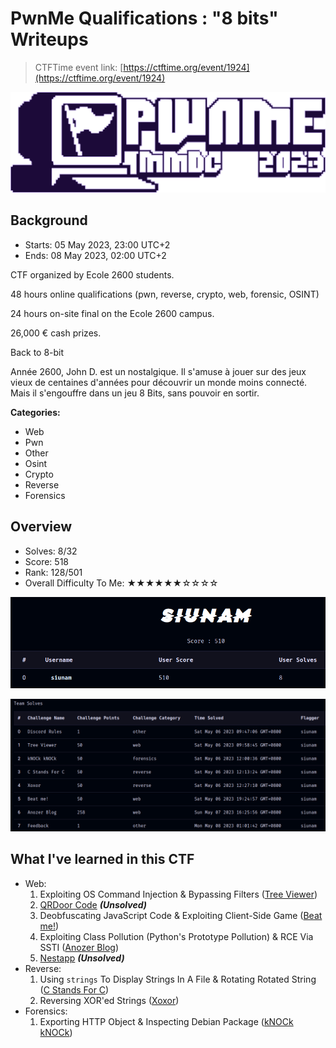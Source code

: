 # PwnMe Qualifications : "8 bits" Writeups

> CTFTime event link: [https://ctftime.org/event/1924](https://ctftime.org/event/1924)

![](https://github.com/siunam321/CTF-Writeups/blob/main/PwnMe-2023-8-bits/images/banner.svg)

## Background

- Starts: 05 May 2023, 23:00 UTC+2
- Ends: 08 May 2023, 02:00 UTC+2

CTF organized by Ecole 2600 students.

48 hours online qualifications (pwn, reverse, crypto, web, forensic, OSINT)

24 hours on-site final on the Ecole 2600 campus.

26,000 € cash prizes.

Back to 8-bit

Année 2600, John D. est un nostalgique. Il s'amuse à jouer sur des jeux vieux de centaines d'années pour découvrir un monde moins connecté. Mais il s'engouffre dans un jeu 8 Bits, sans pouvoir en sortir. 

**Categories:**

- Web
- Pwn
- Other
- Osint
- Crypto
- Reverse
- Forensics

## Overview

- Solves: 8/32
- Score: 518
- Rank: 128/501
- Overall Difficulty To Me: ★★★★★★☆☆☆☆

![](https://github.com/siunam321/CTF-Writeups/blob/main/PwnMe-2023-8-bits/images/score.png)

![](https://github.com/siunam321/CTF-Writeups/blob/main/PwnMe-2023-8-bits/images/solves.png)

## What I've learned in this CTF

- Web:
    1. Exploiting OS Command Injection & Bypassing Filters ([Tree Viewer](https://github.com/siunam321/CTF-Writeups/blob/main/PwnMe-2023-8-bits/Web/Tree-Viewer/README.md))
    2. [QRDoor Code](https://github.com/siunam321/CTF-Writeups/blob/main/PwnMe-2023-8-bits/Web/QRDoor-Code/README.md) ***(Unsolved)***
    3. Deobfuscating JavaScript Code & Exploiting Client-Side Game ([Beat me!](https://github.com/siunam321/CTF-Writeups/blob/main/PwnMe-2023-8-bits/Web/Beat-me/README.md))
    4. Exploiting Class Pollution (Python's Prototype Pollution) & RCE Via SSTI ([Anozer Blog](https://github.com/siunam321/CTF-Writeups/blob/main/PwnMe-2023-8-bits/Web/Anozer-Blog/README.md))
    5. [Nestapp](https://github.com/siunam321/CTF-Writeups/blob/main/PwnMe-2023-8-bits/Web/Nestapp/README.md) ***(Unsolved)***
- Reverse:
    1. Using `strings` To Display Strings In A File & Rotating Rotated String ([C Stands For C](https://github.com/siunam321/CTF-Writeups/blob/main/PwnMe-2023-8-bits/Reverse/C-Stands-For-C/README.md))
    2. Reversing XOR'ed Strings ([Xoxor](https://github.com/siunam321/CTF-Writeups/blob/main/PwnMe-2023-8-bits/Reverse/Xoxor/README.md))
- Forensics:
    1. Exporting HTTP Object & Inspecting Debian Package ([kNOCk kNOCk](https://github.com/siunam321/CTF-Writeups/blob/main/PwnMe-2023-8-bits/Forensics/kNOCk-kNOCk/README.md))